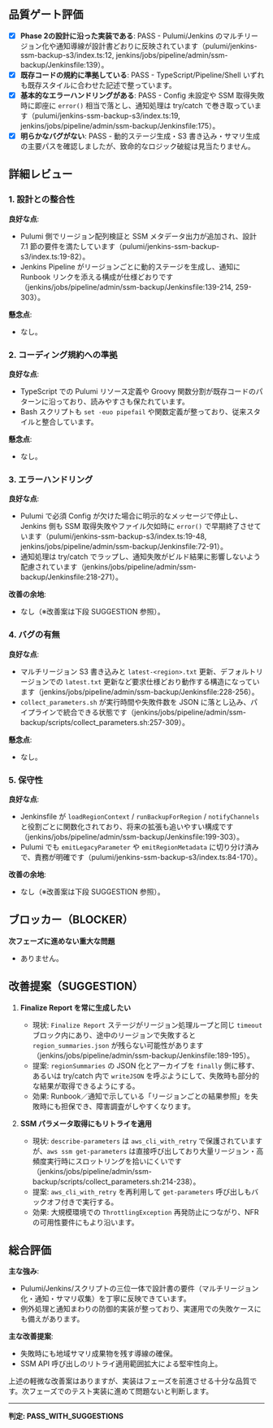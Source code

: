 ## 品質ゲート評価
- [x] **Phase 2の設計に沿った実装である**: PASS - Pulumi/Jenkins のマルチリージョン化や通知導線が設計書どおりに反映されています（pulumi/jenkins-ssm-backup-s3/index.ts:12, jenkins/jobs/pipeline/admin/ssm-backup/Jenkinsfile:139）。
- [x] **既存コードの規約に準拠している**: PASS - TypeScript/Pipeline/Shell いずれも既存スタイルに合わせた記述で整っています。
- [x] **基本的なエラーハンドリングがある**: PASS - Config 未設定や SSM 取得失敗時に即座に `error()` 相当で落とし、通知処理は try/catch で巻き取っています（pulumi/jenkins-ssm-backup-s3/index.ts:19, jenkins/jobs/pipeline/admin/ssm-backup/Jenkinsfile:175）。
- [x] **明らかなバグがない**: PASS - 動的ステージ生成・S3 書き込み・サマリ生成の主要パスを確認しましたが、致命的なロジック破綻は見当たりません。

## 詳細レビュー

### 1. 設計との整合性
**良好な点**:
- Pulumi 側でリージョン配列検証と SSM メタデータ出力が追加され、設計 7.1 節の要件を満たしています（pulumi/jenkins-ssm-backup-s3/index.ts:19-82）。
- Jenkins Pipeline がリージョンごとに動的ステージを生成し、通知に Runbook リンクを添える構成が仕様どおりです（jenkins/jobs/pipeline/admin/ssm-backup/Jenkinsfile:139-214, 259-303）。

**懸念点**:
- なし。

### 2. コーディング規約への準拠
**良好な点**:
- TypeScript での Pulumi リソース定義や Groovy 関数分割が既存コードのパターンに沿っており、読みやすさも保たれています。
- Bash スクリプトも `set -euo pipefail` や関数定義が整っており、従来スタイルと整合しています。

**懸念点**:
- なし。

### 3. エラーハンドリング
**良好な点**:
- Pulumi で必須 Config が欠けた場合に明示的なメッセージで停止し、Jenkins 側も SSM 取得失敗やファイル欠如時に `error()` で早期終了させています（pulumi/jenkins-ssm-backup-s3/index.ts:19-48, jenkins/jobs/pipeline/admin/ssm-backup/Jenkinsfile:72-91）。
- 通知処理は try/catch でラップし、通知失敗がビルド結果に影響しないよう配慮されています（jenkins/jobs/pipeline/admin/ssm-backup/Jenkinsfile:218-271）。

**改善の余地**:
- なし（※改善案は下段 SUGGESTION 参照）。

### 4. バグの有無
**良好な点**:
- マルチリージョン S3 書き込みと `latest-<region>.txt` 更新、デフォルトリージョンでの `latest.txt` 更新など要求仕様どおり動作する構造になっています（jenkins/jobs/pipeline/admin/ssm-backup/Jenkinsfile:228-256）。
- `collect_parameters.sh` が実行時間や失敗件数を JSON に落とし込み、パイプラインで統合できる状態です（jenkins/jobs/pipeline/admin/ssm-backup/scripts/collect_parameters.sh:257-309）。

**懸念点**:
- なし。

### 5. 保守性
**良好な点**:
- Jenkinsfile が `loadRegionContext` / `runBackupForRegion` / `notifyChannels` と役割ごとに関数化されており、将来の拡張も追いやすい構成です（jenkins/jobs/pipeline/admin/ssm-backup/Jenkinsfile:199-303）。
- Pulumi でも `emitLegacyParameter` や `emitRegionMetadata` に切り分け済みで、責務が明確です（pulumi/jenkins-ssm-backup-s3/index.ts:84-170）。

**改善の余地**:
- なし（※改善案は下段 SUGGESTION 参照）。

## ブロッカー（BLOCKER）
**次フェーズに進めない重大な問題**
- ありません。

## 改善提案（SUGGESTION）
1. **Finalize Report を常に生成したい**
   - 現状: `Finalize Report` ステージがリージョン処理ループと同じ `timeout` ブロック内にあり、途中のリージョンで失敗すると `region_summaries.json` が残らない可能性があります（jenkins/jobs/pipeline/admin/ssm-backup/Jenkinsfile:189-195）。
   - 提案: `regionSummaries` の JSON 化とアーカイブを `finally` 側に移す、あるいは try/catch 内で `writeJSON` を呼ぶようにして、失敗時も部分的な結果が取得できるようにする。
   - 効果: Runbook／通知で示している「リージョンごとの結果参照」を失敗時にも担保でき、障害調査がしやすくなります。

2. **SSM パラメータ取得にもリトライを適用**
   - 現状: `describe-parameters` は `aws_cli_with_retry` で保護されていますが、`aws ssm get-parameters` は直接呼び出しており大量リージョン・高頻度実行時にスロットリングを拾いにくいです（jenkins/jobs/pipeline/admin/ssm-backup/scripts/collect_parameters.sh:214-238）。
   - 提案: `aws_cli_with_retry` を再利用して `get-parameters` 呼び出しもバックオフ付きで実行する。
   - 効果: 大規模環境での `ThrottlingException` 再発防止につながり、NFR の可用性要件にもより沿います。

## 総合評価
**主な強み**:
- Pulumi/Jenkins/スクリプトの三位一体で設計書の要件（マルチリージョン化・通知・サマリ収集）を丁寧に反映できています。
- 例外処理と通知まわりの防御的実装が整っており、実運用での失敗ケースにも備えがあります。

**主な改善提案**:
- 失敗時にも地域サマリ成果物を残す導線の確保。
- SSM API 呼び出しのリトライ適用範囲拡大による堅牢性向上。

上述の軽微な改善案はありますが、実装はフェーズを前進させる十分な品質です。次フェーズでのテスト実装に進めて問題ないと判断します。

---
**判定: PASS_WITH_SUGGESTIONS**
